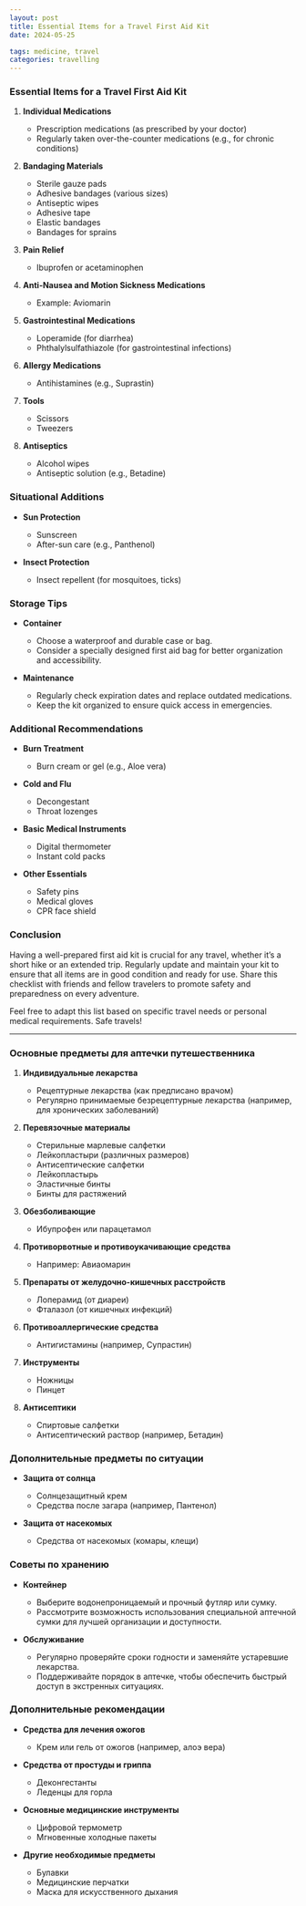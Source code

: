 ```yaml
---
layout: post
title: Essential Items for a Travel First Aid Kit
date: 2024-05-25

tags: medicine, travel
categories: travelling
---
```


### Essential Items for a Travel First Aid Kit

1. **Individual Medications**
   - Prescription medications (as prescribed by your doctor)
   - Regularly taken over-the-counter medications (e.g., for chronic conditions)

2. **Bandaging Materials**
   - Sterile gauze pads
   - Adhesive bandages (various sizes)
   - Antiseptic wipes
   - Adhesive tape
   - Elastic bandages
   - Bandages for sprains

3. **Pain Relief**
   - Ibuprofen or acetaminophen

4. **Anti-Nausea and Motion Sickness Medications**
   - Example: Aviomarin

5. **Gastrointestinal Medications**
   - Loperamide (for diarrhea)
   - Phthalylsulfathiazole (for gastrointestinal infections)

6. **Allergy Medications**
   - Antihistamines (e.g., Suprastin)

7. **Tools**
   - Scissors
   - Tweezers

8. **Antiseptics**
   - Alcohol wipes
   - Antiseptic solution (e.g., Betadine)

### Situational Additions

- **Sun Protection**
  - Sunscreen
  - After-sun care (e.g., Panthenol)

- **Insect Protection**
  - Insect repellent (for mosquitoes, ticks)

### Storage Tips

- **Container**
  - Choose a waterproof and durable case or bag.
  - Consider a specially designed first aid bag for better organization and accessibility.

- **Maintenance**
  - Regularly check expiration dates and replace outdated medications.
  - Keep the kit organized to ensure quick access in emergencies.

### Additional Recommendations

- **Burn Treatment**
  - Burn cream or gel (e.g., Aloe vera)

- **Cold and Flu**
  - Decongestant
  - Throat lozenges

- **Basic Medical Instruments**
  - Digital thermometer
  - Instant cold packs

- **Other Essentials**
  - Safety pins
  - Medical gloves
  - CPR face shield

### Conclusion

Having a well-prepared first aid kit is crucial for any travel, whether it’s a short hike or an extended trip. Regularly update and maintain your kit to ensure that all items are in good condition and ready for use. Share this checklist with friends and fellow travelers to promote safety and preparedness on every adventure.

Feel free to adapt this list based on specific travel needs or personal medical requirements. Safe travels!

---

### Основные предметы для аптечки путешественника

1. **Индивидуальные лекарства**
   - Рецептурные лекарства (как предписано врачом)
   - Регулярно принимаемые безрецептурные лекарства (например, для хронических заболеваний)

2. **Перевязочные материалы**
   - Стерильные марлевые салфетки
   - Лейкопластыри (различных размеров)
   - Антисептические салфетки
   - Лейкопластырь
   - Эластичные бинты
   - Бинты для растяжений

3. **Обезболивающие**
   - Ибупрофен или парацетамол

4. **Противорвотные и противоукачивающие средства**
   - Например: Авиаомарин

5. **Препараты от желудочно-кишечных расстройств**
   - Лоперамид (от диареи)
   - Фталазол (от кишечных инфекций)

6. **Противоаллергические средства**
   - Антигистамины (например, Супрастин)

7. **Инструменты**
   - Ножницы
   - Пинцет

8. **Антисептики**
   - Спиртовые салфетки
   - Антисептический раствор (например, Бетадин)

### Дополнительные предметы по ситуации

- **Защита от солнца**
  - Солнцезащитный крем
  - Средства после загара (например, Пантенол)

- **Защита от насекомых**
  - Средства от насекомых (комары, клещи)

### Советы по хранению

- **Контейнер**
  - Выберите водонепроницаемый и прочный футляр или сумку.
  - Рассмотрите возможность использования специальной аптечной сумки для лучшей организации и доступности.

- **Обслуживание**
  - Регулярно проверяйте сроки годности и заменяйте устаревшие лекарства.
  - Поддерживайте порядок в аптечке, чтобы обеспечить быстрый доступ в экстренных ситуациях.

### Дополнительные рекомендации

- **Средства для лечения ожогов**
  - Крем или гель от ожогов (например, алоэ вера)

- **Средства от простуды и гриппа**
  - Деконгестанты
  - Леденцы для горла

- **Основные медицинские инструменты**
  - Цифровой термометр
  - Мгновенные холодные пакеты

- **Другие необходимые предметы**
  - Булавки
  - Медицинские перчатки
  - Маска для искусственного дыхания
